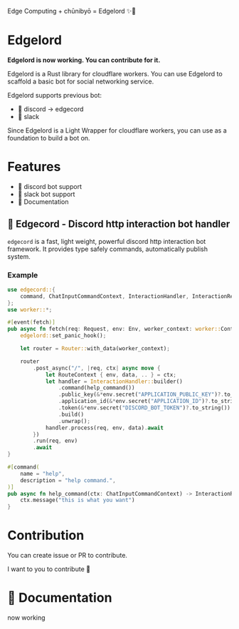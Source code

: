 Edge Computing + chūnibyō = Edgelord ✨👿

# Edgelord

**Edgelord is now working. You can contribute for it.**

Edgelord is a Rust library for cloudflare workers. 
You can use Edgelord to scaffold a basic bot for social networking service.

Edgelord supports previous bot:

- 🚧 discord -> edgecord
- 🚧 slack

Since Edgelord is a Light Wrapper for cloudflare workers, you can use as a foundation to build a bot on.

# Features

- 🚧 discord bot support
- 🚧 slack bot support
- 🚧 Documentation

## 🚧 Edgecord - Discord http interaction bot handler

`edgecord` is a fast, light weight, powerful discord http interaction bot framework.
It provides type safely commands, automatically publish system.

### Example

```rust
use edgecord::{
    command, ChatInputCommandContext, InteractionHandler, InteractionResponse,
};
use worker::*;

#[event(fetch)]
pub async fn fetch(req: Request, env: Env, worker_context: worker::Context) -> Result<Response> {
    edgelord::set_panic_hook();

    let router = Router::with_data(worker_context);

    router
        .post_async("/", |req, ctx| async move {
            let RouteContext { env, data, .. } = ctx;
            let handler = InteractionHandler::builder()
                .command(help_command())
                .public_key(&*env.secret("APPLICATION_PUBLIC_KEY")?.to_string())
                .application_id(&*env.secret("APPLICATION_ID")?.to_string())
                .token(&*env.secret("DISCORD_BOT_TOKEN")?.to_string())
                .build()
                .unwrap();
            handler.process(req, env, data).await
        })
        .run(req, env)
        .await
}

#[command(
    name = "help",
    description = "help command.",
)]
pub async fn help_command(ctx: ChatInputCommandContext) -> InteractionResponse {
    ctx.message("this is what you want")
}
```

# Contribution

You can create issue or PR to contribute.

I want to you to contribute 💪

# 🚧 Documentation

now working
